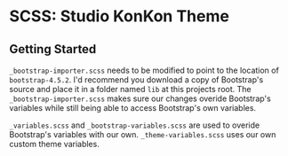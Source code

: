 # SCSS: Studio KonKon Theme

Getting Started
--

`_bootstrap-importer.scss` needs to be modified to point to the location of `bootstrap-4.5.2`. I'd recommend you download a copy of Bootstrap's source and place it in a folder named `lib` at this projects root. The `_bootstrap-importer.scss` makes sure our changes overide Bootstrap's variables while still being able to access Bootstrap's own variables.

`_variables.scss` and `_bootstrap-variables.scss` are used to overide Bootstrap's variables with our own. `_theme-variables.scss` uses our own custom theme variables.
